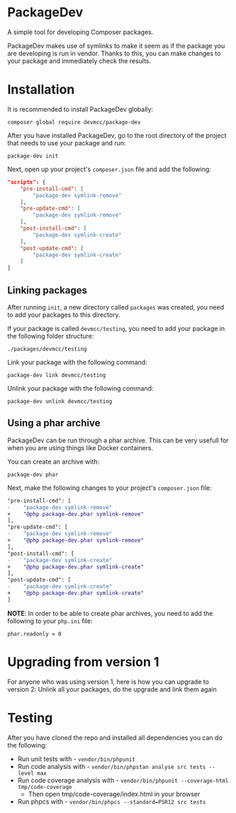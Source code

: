 # PackageDev
A simple tool for developing Composer packages.

PackageDev makes use of symlinks to make it seem as if the package you are developing is run in vendor.
Thanks to this, you can make changes to your package and immediately check the results.

# Installation
It is recommended to install PackageDev globally:
```
composer global require devmcc/package-dev
```

After you have installed PackageDev, go to the root directory of the project that needs to use your package and run:
```
package-dev init
```

Next, open up your project's `composer.json` file and add the following:
```json
"scripts": {
    "pre-install-cmd": [
        "package-dev symlink-remove"
    ],
    "pre-update-cmd": [
        "package-dev symlink-remove"
    ],
    "post-install-cmd": [
        "package-dev symlink-create"
    ],
    "post-update-cmd": [
        "package-dev symlink-create"
    ]
}
```

## Linking packages
After running `init`, a new directory called `packages` was created, you need to add your packages to this directory.

If your package is called `devmcc/testing`, you need to add your package in the following folder structure:
```
./packages/devmcc/testing
```

Link your package with the following command:
```
package-dev link devmcc/testing
```

Unlink your package with the following command:
```
package-dev unlink devmcc/testing
```

## Using a phar archive
PackageDev can be run through a phar archive.
This can be very usefull for when you are using things like Docker containers.

You can create an archive with:
```
package-dev phar
```

Next, make the following changes to your project's `composer.json` file:
```diff
"pre-install-cmd": [
-    "package-dev symlink-remove"
+    "@php package-dev.phar symlink-remove"
],
"pre-update-cmd": [
-    "package-dev symlink-remove"
+    "@php package-dev.phar symlink-remove"
],
"post-install-cmd": [
-    "package-dev symlink-create"
+    "@php package-dev.phar symlink-create"
],
"post-update-cmd": [
-    "package-dev symlink-create"
+    "@php package-dev.phar symlink-create"
]
```

**NOTE**: In order to be able to create phar archives, you need to add the following to your `php.ini` file:
```
phar.readonly = 0
```

# Upgrading from version 1
For anyone who was using version 1, here is how you can upgrade to version 2:
Unlink all your packages, do the upgrade and link them again

# Testing
After you have cloned the repo and installed all dependencies you can do the following:
* Run unit tests with - `vendor/bin/phpunit`
* Run code analysis with - `vendor/bin/phpstan analyse src tests --level max`
* Run code coverage analysis with - `vendor/bin/phpunit --coverage-html tmp/code-coverage`
    * Then open tmp/code-coverage/index.html in your browser
* Run phpcs with - `vendor/bin/phpcs --standard=PSR12 src tests`
